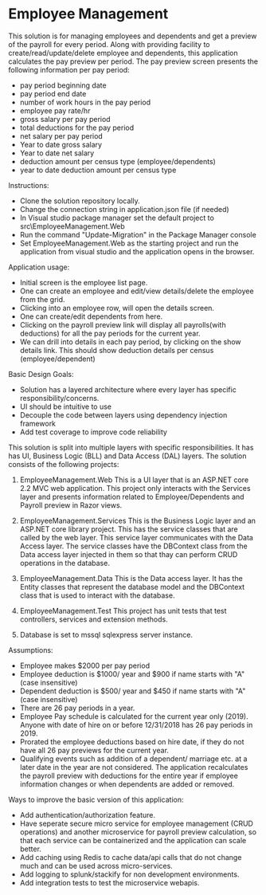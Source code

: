 # Employee Management
This solution is for managing employees and dependents and get a preview of the payroll for every period.
Along with providing facility to create/read/update/delete employee and dependents, this application calculates the pay preview per period.
The pay preview screen presents the following information per pay period:
- pay period beginning date
- pay period end date
- number of work hours in the pay period
- employee pay rate/hr
- gross salary per pay period
- total deductions for the pay period
- net salary per pay period
- Year to date gross salary
- Year to date net salary
- deduction amount per census type (employee/dependents)
- year to date deduction amount per census type

Instructions:
- Clone the solution repository locally.
- Change the connection string in application.json file (if needed)
- In Visual studio package manager set the default project to src\EmployeeManagement.Web
- Run the command "Update-Migration" in the Package Manager console
- Set EmployeeManagement.Web as the starting project and run the application from visual studio and the application opens in the browser.

Application usage:
- Initial screen is the employee list page. 
- One can create an employee and edit/view details/delete the employee from the grid.
- Clicking into an employee row, will open the details screen. 
- One can create/edit dependents from here. 
- Clicking on the payroll preview link will display all payrolls(with deductions) for all the pay periods for the current year.
- We can drill into details in each pay period, by clicking on the show details link. This should show deduction details per census (employee/dependent)

Basic Design Goals: 
- Solution has a layered architecture where every layer has specific responsibility/concerns.
- UI should be intuitive to use
- Decouple the code between layers using dependency injection framework
- Add test coverage to improve code reliability

This solution is split into multiple layers with specific responsibilities. It has has UI, Business Logic (BLL) and Data Access (DAL) layers.
The solution consists of the following projects:

1. EmployeeManagement.Web 
	This is a UI layer that is an ASP.NET core 2.2 MVC web application. 
	This project only interacts with the Services layer and presents information related to Employee/Dependents and Payroll preview 
	in Razor views.
 
2. EmployeeManagement.Services
	This is the Business Logic layer and an ASP.NET core library project. 
	This has the service classes that are called by the web layer. 
	This service layer communicates with the Data Access layer.
	The service classes have the DBContext class from the Data access layer injected in them so that thay can perform CRUD 
	operations in the database.

3. EmployeeManagement.Data 
	This is the Data access layer. It has the Entity classes that represent the database model and the DBContext class that is used to interact with the database.
	
4. EmployeeManagement.Test
	This project has unit tests that test controllers, services and extension methods.

5. Database is set to mssql sqlexpress server instance.
	
Assumptions:
- Employee makes $2000 per pay period
- Employee deduction is $1000/ year and $900 if name starts with "A" (case insensitive)
- Dependent deduction is $500/ year and $450 if name starts with "A" (case insensitive)
- There are 26 pay periods in a year. 
- Employee Pay schedule is calculated for the current year only (2019). Anyone with date of hire on or before 12/31/2018 has 26 pay periods in 2019.
- Prorated the employee deductions based on hire date, if they do not have all 26 pay previews for the current year.
- Qualifying events such as addition of a dependent/ marriage etc. at a later date in the year are not considered. 
  The application recalculates the payroll preview with deductions for the entire year if employee information changes or when dependents are added or removed.

Ways to improve the basic version of this application:
- Add authentication/authorization feature.
- Have seperate secure micro service for employee management (CRUD operations) and another microservice for payroll preview calculation,
  so that each service can be containerized and the application can scale better.
- Add caching using Redis to cache data/api calls that do not change much and can be used across micro-services.
- Add logging to splunk/stackify for non development environments.
- Add integration tests to test the microservice webapis.


